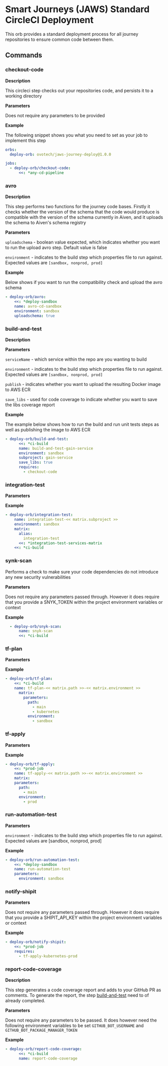 # Smart Journeys (JAWS) Standard CircleCI Deployment

This orb provides a standard deployment process for all journey repositories to ensure common code between them.

## Commands

### checkout-code

**Description**

This circleci step checks out your repositories code, and persists it to a working directory

**Parameters**

Does not require any parameters to be provided

**Example**

The following snippet shows you what you need to set as your job to implement this step
```yaml
orbs:
  deploy-orb: ovotech/jaws-journey-deploy@1.0.0

jobs:
  - deploy-orb/checkout-code:
      <<: *any-cd-pipeline
```
### avro

**Description**

This step performs two functions for the journey code bases.  Firstly it checks whether the version of the schema that the code would produce is compatible with the version of the schema currently in Aiven, and it uploads the schema to Aiven's schema registry

**Parameters**

`uploadschema` - boolean value expected, which indicates whether you want to run the upload avro step.  Default value is false

`environment` - indicates to the build step which properties file to run against.  Expected values are `[sandbox, nonprod, prod]`

**Example**

Below shows if you want to run the compatibility check and upload the avro schema
```yaml
- deploy-orb/avro:
    <<: *deploy-sandbox
    name: avro-cd-sandbox
    environment: sandbox
    uploadschema: true
```
### build-and-test

**Description**



**Parameters**

`serviceName` - which service within the repo are you wanting to build

`environment` - indicates to the build step which properties file to run against.  Expected values are `[sandbox, nonprod, prod]`

`publish` - indicates whether you want to upload the resulting Docker image to AWS ECR

`save_libs` - used for code coverage to indicate whether you want to save the libs coverage report

**Example**

The example below shows how to run the build and run unit tests steps as well as publishing the image to AWS ECR
```yaml
- deploy-orb/build-and-test:
      <<: *ci-build
      name: build-and-test-gain-service
      environment: sandbox
      subproject: gain-service
      save_libs: true
      requires:
        - checkout-code
```
### integration-test

**Parameters**

**Example**
```yaml
- deploy-orb/integration-test:
    name: integration-test-<< matrix.subproject >>
    environment: sandbox
    matrix:
      alias:
        integration-test
      <<: *integration-test-services-matrix
    <<: *ci-build
```
### synk-scan

Performs a check to make sure your code dependencies do not introduce any new security vulnerabilities 

**Parameters**

Does not require any parameters passed through.  However it does require that you provide a SNYK_TOKEN within the project environment variables or context

**Example**
```yaml
  - deploy-orb/snyk-scan:
      name: snyk-scan
      <<: *ci-build
```
### tf-plan

**Parameters**

**Example**
```yaml
- deploy-orb/tf-plan:
    <<: *ci-build
    name: tf-plan-<< matrix.path >>-<< matrix.environment >>
      matrix:
        parameters:
          path:
            - main
            - kubernetes
          environment:
            - sandbox
```
### tf-apply

**Parameters**

**Example**
```yaml
- deploy-orb/tf-apply:
    <<: *prod-job
    name: tf-apply-<< matrix.path >>-<< matrix.environment >>
    matrix:
    parameters:
      path:
        - main
      environment:
        - prod
```
### run-automation-test

**Parameters**

`environment` - indicates to the build step which properties file to run against.  Expected values are [sandbox, nonprod, prod]

**Example**
```yaml
- deploy-orb/run-automation-test:
    <<: *deploy-sandbox
    name: run-automation-test
    parameters:
      environment: sandbox
```
### notify-shipit
**Parameters**

Does not require any parameters passed through.  However it does require that you provide a SHIPIT_API_KEY within the project environment variables or context

**Example**
```yaml
- deploy-orb/notify-shipit:
    <<: *prod-job
    requires:
      - tf-apply-kubernetes-prod
```

### report-code-coverage
**Description**

This step generates a code coverage report and adds to your GitHub PR as comments.  To generate the report, the step [build-and-test](#build-and-test) need to of already completed.
 
**Parameters**

Does not require any parameters to be passed.  It does however need the following environment variables to be set `GITHUB_BOT_USERNAME` and `GITHUB_BOT_PACKAGE_MANAGER_TOKEN`

**Example**

```yaml
- deploy-orb/report-code-coverage:
      <<: *ci-build
      name: report-code-coverage
```